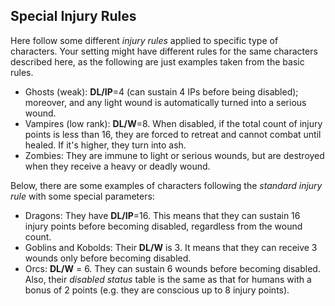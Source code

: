 ## Special Injury Rules

Here follow some different _injury rules_ applied to specific type of
characters. Your setting might
have different rules for the same characters described here, as the following
are just examples taken from the basic rules.

* Ghosts (weak): **DL/IP**=4 (can sustain 4 IPs before being disabled); 
  moreover, and any light wound is automatically turned into a serious wound.
* Vampires (low rank): **DL/W**=8. When disabled, if the total count of injury
  points is less than 16, they are forced to retreat and cannot combat until
  healed. If it's higher, they turn into ash.
* Zombies: They are immune to light or serious wounds, but are destroyed when
  they receive a heavy or deadly wound.

Below, there are some examples of characters following the
_standard injury rule_ with some special parameters:

* Dragons: They have **DL/IP**=16. This means that
   they can sustain 16 injury points before becoming disabled,
   regardless from the wound count.
* Goblins and Kobolds: Their **DL/W** is 3. It means that they can receive
   3 wounds only before becoming disabled.
* Orcs: **DL/W** = 6. They can sustain 6 wounds before becoming disabled.
     Also, their _disabled
     status_ table is the same as that for humans with a bonus of 2 points
     (e.g. they are conscious up to 8 injury points).
